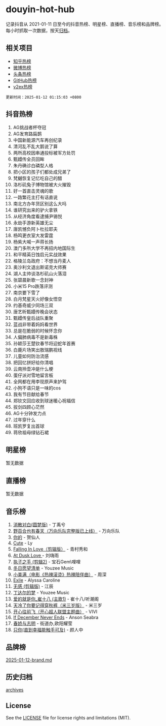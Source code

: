 # douyin-hot-hub

记录抖音从 2021-01-11 日至今的抖音热榜、明星榜、直播榜、音乐榜和品牌榜。每小时抓取一次数据，按天[归档](archives)。

## 相关项目

- [知乎热榜](https://github.com/lonnyzhang423/zhihu-hot-hub)
- [微博热榜](https://github.com/lonnyzhang423/weibo-hot-hub)
- [头条热榜](https://github.com/lonnyzhang423/toutiao-hot-hub)
- [GitHub热榜](https://github.com/lonnyzhang423/github-hot-hub)
- [v2ex热榜](https://github.com/lonnyzhang423/v2ex-hot-hub)


`更新时间：2025-01-12 01:15:03 +0800`

## 抖音热榜

1. AG挑战者杯夺冠
1. AG发育路扁鹊
1. 中国新能源汽车再创纪录
1. 清河乱不乱大鹅说了算
1. 两所高校因串通投标被军方处罚
1. 甄嬛传全员回眸
1. 朱丹确诊白磷型人格
1. 把小区的孩子们都处成兄弟了
1. 梵樾恢复记忆吃自己的醋
1. 洛杉矶兔子博物馆被大火摧毁
1. 好一首直击灵魂的歌
1. 一路繁花主打有话直说
1. 南北方办年货区别这么大吗
1. 谁研究出来的驴火拿铁
1. 从经济角度看逮捕尹锡悦
1. 永劫手游新英雄无尘
1. 唐凯憾负阿卜杜拉耶夫
1. 杨鸣更衣室大发雷霆
1. 杨紫大喊一声蒋长扬
1. 澳门多所大学不再招内地国际生
1. 和平精英日蚀启元实战效果
1. 格陵兰岛政府：不想当丹麦人
1. 奥沙利文退出斯诺克大师赛
1. 湖人主帅谈洛杉矶山火落泪
1. 张碧晨新歌一念封神
1. 小米15 Pro跌落评测
1. 南京要下雪了
1. 白月梵星天火好像女悟空
1. 约基奇威少同场三双
1. 唐艺昕甄嬛传晚会状态
1. 甄嬛传皇后战队重聚
1. 蓝战非带着妈妈看世界
1. 总是在脆弱的时候怀念你
1. 人偏肺病毒不是新毒株
1. 孙颖莎王楚钦春节将迎蛇年首赛
1. 白鹿片场笑出敖瑞鹏视线
1. 儿童如何防治流感
1. 把回忆拼好给你清唱
1. 云南拎壶冲是什么梗
1. 蛋仔派对雪地留言板
1. 全网都在用李现原声来护驾
1. 小狗不语只是一味的cos
1. 我有节目献给春节
1. 郑钦文回应收到球迷暖心祝福信
1. 拔剑四顾心茫然
1. AG十分钟发力点
1. 过年穿什么
1. 班凯罗复出首球
1. 蒋欣祖母绿钻石裙

## 明星榜

暂无数据

## 直播榜

暂无数据

## 音乐榜

1. [消散对白(圆梦版)](https://sf5-hl-cdn-tos.douyinstatic.com/obj/tos-cn-ve-2774/og4jB5I5IizzoZVAAAzWgBMAsMDWoArfwBOiFs) - 丁禹兮
1. [野百合也有春天（万向乐队完整版已上线）](https://sf6-cdn-tos.douyinstatic.com/obj/tos-cn-ve-2774/oMnUxhRAMiAGBqDtIPBQ7ACYQZFlJCftcgeDJE) - 万向乐队
1. [你的](https://sf5-hl-cdn-tos.douyinstatic.com/obj/tos-cn-ve-2774/oYuIeKf42jB7sEV6B2upMdpYAgfrQWj0FeRegh) - 贺仙人
1. [Cute](https://sf5-hl-cdn-tos.douyinstatic.com/obj/tos-cn-ve-2774/o4IbIzHWKAAB4wsS5qMBRiiAlEBGTpQRNfFvuo) - Ly
1. [Falling In Love（剪辑版）](https://sf5-hl-cdn-tos.douyinstatic.com/obj/tos-cn-ve-2774/o8ajpA8zzgBPahbBIO8AcKGBLJezFCRd1wfP9f) - 青村秀和
1. [ At Dusk  Love ](https://sf5-hl-cdn-tos.douyinstatic.com/obj/tos-cn-ve-2774/o8CrpCf5CaYgI4ZrtQgMQAFEfuGqNnRSDQAPBc) - 刘嗨雨
1. [执子之手 (剪辑2)](https://sf5-hl-cdn-tos.douyinstatic.com/obj/tos-cn-ve-2774/oUoZLQjCc31XzqsBnBQUNgeKtYPBcgbFDwtfcu) - 宝石Gem\哩哩
1. [冬日愿望清单](https://sf5-hl-cdn-tos.douyinstatic.com/obj/tos-cn-ve-2774/oIIgUOeamCFCVAzxN6MFRLIBlLGpUqQxeeHrLE) - Youzee Music
1. [小美满（电影《热辣滚烫》热辣陪伴曲）](https://sf5-hl-cdn-tos.douyinstatic.com/obj/tos-cn-ve-2774/o0GAn2lSgfZIDUgtevCGDQYnFg4CwnrBaxbTZL) - 周深
1. [Exile](https://sf5-hl-cdn-tos.douyinstatic.com/obj/tos-cn-ve-2774/oYj4gAQTknKE3WW0Je8KGmQ7z1cA4FefwtbufD) - Alyssa Caroline
1. [无感 (剪辑版)](https://sf5-hl-cdn-tos.douyinstatic.com/obj/tos-cn-ve-2774/o0eIsUzJBDlQaQFC5OFlgbMEZC1TFYBftOBn6p) - 江辰
1. [丁达尔的梦](https://sf5-hl-cdn-tos.douyinstatic.com/obj/tos-cn-ve-2774/oMU3WirUZBVQkAC9ccG5P2IQirziZM2RTInUY) - Youzee Music
1. [爱的就是你_崔十八 (主歌1)](https://sf5-hl-cdn-tos.douyinstatic.com/obj/tos-cn-ve-2774/oI5BO5DhFZ6UTcNCnZaOCBLtZ7WIMQGfgnXf5E) - 崔十八/听潮阁
1. [天冷了你要记得穿秋裤（米三岁版）](https://sf5-hl-cdn-tos.douyinstatic.com/obj/tos-cn-ve-2774/oQlIwVIDWiZ6BQilAorS7MA0AgCkQDvcZAdm1) - 米三岁
1. [开心往前飞（开心超人联盟主题曲）](https://sf5-hl-cdn-tos.douyinstatic.com/obj/tos-cn-ve-2774/9d8fb7c82cf1421fb93a9fe925275e0a) - VIVI
1. [If December Never Ends](https://sf5-hl-cdn-tos.douyinstatic.com/obj/tos-cn-ve-2774/oY1IQMoTgCFIBg8RZifyqlBBt1UFgitTYmxeOS) - Anson Seabra
1. [春娇与志明](https://sf5-hl-cdn-tos.douyinstatic.com/obj/tos-cn-ve-2774/e530d8fceb7044b39707d7f9ff54add1) - 街道办,欧阳耀莹
1. [只你(直到幸福能触手可及)](https://sf5-hl-cdn-tos.douyinstatic.com/obj/tos-cn-ve-2774/o0lBkRDzFTeaVSUz3ZZSCBVtZ5DIMQGfgmEAuE) - 颜人中

## 品牌榜

[2025-01-12-brand.md](archives/2025-01-12-brand.md)

## 历史归档

[archives](archives)

## License

See the [LICENSE](LICENSE) file for license rights and limitations (MIT).
